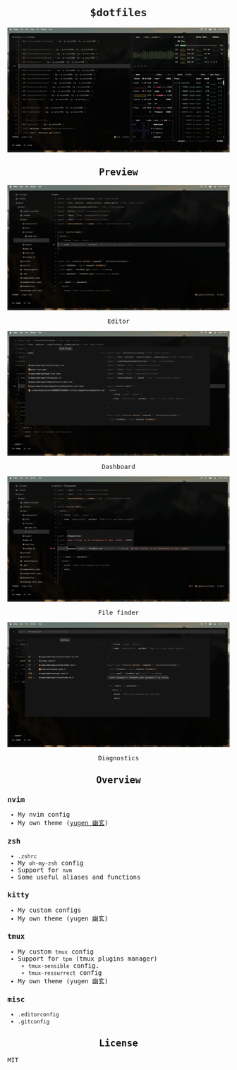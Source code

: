<samp>

<h1 align="center"><code>$dotfiles</code></h1>

<p align="center">
  <img src="./__assets/v10/cover.png" />
</p>

<h2 align="center">Preview</h1>

<p align="center">
  <img src="./__assets/v10/case-1.png" />
</p>
<p align="center">Editor</p>

<p align="center">
  <img src="./__assets/v10/case-2.png" />
</p>
<p align="center">Dashboard</p>

<p align="center">
  <img src="./__assets/v10/case-3.png" />
</p>
<p align="center">File finder</p>

<p align="center">
  <img src="./__assets/v10/case-4.png" />
</p>
<p align="center">Diagnostics</p>

<h2 align="center">Overview</h1>

### nvim
- My nvim config
- My own theme ([yugen 幽玄](https://github.com/bettervim/yugen))

### zsh
  - `.zshrc`
  - My `oh-my-zsh` config
  - Support for `nvm`
  - Some useful aliases and functions

### kitty
 - My custom configs
 - My own theme (yugen 幽玄)

### tmux
  - My custom `tmux` config
  - Support for `tpm` (tmux plugins manager)
      - `tmux-sensible` config.
      -  `tmux-ressurrect` config
  -  My own theme (yugen 幽玄)

### misc
  - `.editorconfig`
  - `.gitconfig`

<h2 align="center">License</h2>
MIT
</samp>
